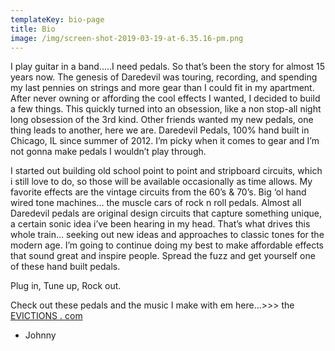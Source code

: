 ```yaml
---
templateKey: bio-page
title: Bio
image: /img/screen-shot-2019-03-19-at-6.35.16-pm.png
---
```

I play guitar in a band…..I need pedals. So that’s been the story for almost 15 years now. The genesis of Daredevil was touring, recording, and spending my last pennies on strings and more gear than I could fit in my apartment. After never owning or affording the cool effects I wanted, I decided to build a few things. This quickly turned into an obsession, like a non stop-all night long obsession of the 3rd kind. Other friends wanted my new pedals, one thing leads to another, here we are. Daredevil Pedals, 100% hand built in Chicago, IL since summer of 2012. I’m picky when it comes to gear and I’m not gonna make pedals I wouldn’t play through.

I started out building old school point to point and stripboard circuits, which i still love to do, so those will be available occasionally as time allows. My favorite effects are the vintage circuits from the 60’s & 70’s. Big ‘ol hand wired tone machines… the muscle cars of rock n roll pedals. Almost all Daredevil pedals are original design circuits that capture something unique, a certain sonic idea i’ve been hearing in my head. That’s what drives this whole train… seeking out new ideas and approaches to classic tones for the modern age. I’m going to continue doing my best to make affordable effects that sound great and inspire people. Spread the fuzz and get yourself one of these hand built pedals.

Plug in, Tune up, Rock out.

Check out these pedals and the music I make with em here…>>> the [EVICTIONS . com](https://theevictions.bandcamp.com/album/evictions)

* Johnny

